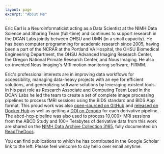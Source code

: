 ```yaml
---
layout: page
excerpt: "About Me"
---
```


Eric Earl is a Neuroinformaticist acting as a Data Scientist at the NIMH Data Science and Sharing Team (full-time) and continues to support research in the DCAN Labs jointly between OHSU and UMN (in a small capacity).  He has been computer programming for academic research since 2005, having been a part of the NCRAR at the Portland VA Hospital, the OHSU Biomedical Engineering Department, the OHSU Advanced Imaging Research Center, the Oregon National Primate Research Center, and Nous Imaging.  He also co-invented Nous Imaging's MRI motion monitoring software, FIRMM.

Eric's professional interests are in improving data workflows for accessibility, managing data-heavy projects with an eye for efficient solutions, and generalizing software solutions by leveraging existent tools.  In his past role as Research Associate and Computing Team Lead in the DCAN Labs he led the team to create a set of complete image processing pipelines to process fMRI sessions using the BIDS standard and BIDS App format.  This proud work was also [open-sourced on GitHub](https://github.com/DCAN-Labs) and [released on Docker Hub](https://hub.docker.com/r/dcanlabs) as well as getting a [DOI on Zenodo](https://doi.org/10.5281/zenodo.2605698) for each derivative pipeline.  The abcd-hcp-pipeline was also used to process 10,000+ MRI sessions from the ABCD Study and 100+ Terabytes of derivative data from this work are shared on the [NIMH Data Archive Collection 3165](https://nda.nih.gov/edit_collection.html?id=3165), fully documented on [ReadTheDocs](https://collection3165.readthedocs.io/).

You can find publications to which he has contributed in the Google Scholar link to the left.  Please feel welcome to say hello over email anytime.
